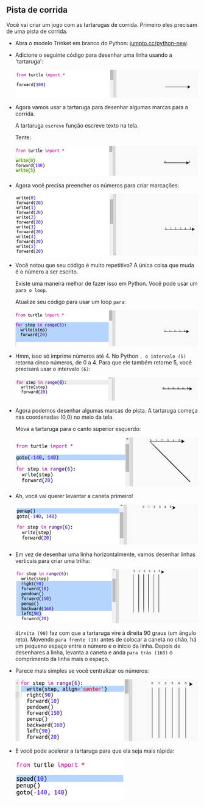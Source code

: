 ## Pista de corrida

Você vai criar um jogo com as tartarugas de corrida. Primeiro eles precisam de uma pista de corrida.

+ Abra o modelo Trinket em branco do Python: <a href="http://jumpto.cc/python-new" target="_blank">jumpto.cc/python-new</a>.

+ Adicione o seguinte código para desenhar uma linha usando a 'tartaruga':
    
    ![captura de tela](images/race-forward.png)

+ Agora vamos usar a tartaruga para desenhar algumas marcas para a corrida.
    
    A tartaruga `escreve` função escreve texto na tela.
    
    Tente:
    
    ![captura de tela](images/race-markings1.png)

+ Agora você precisa preencher os números para criar marcações:
    
    ![captura de tela](images/race-markings2.png)

+ Você notou que seu código é muito repetitivo? A única coisa que muda é o número a ser escrito.
    
    Existe uma maneira melhor de fazer isso em Python. Você pode usar um `para o loop`.
    
    Atualize seu código para usar um loop `para`:
    
    ![captura de tela](images/race-for.png)

+ Hmm, isso só imprime números até 4. No Python `, o intervalo (5)` retorna cinco números, de 0 a 4. Para que ele também retorne 5, você precisará usar o intervalo `(6)`:
    
    ![captura de tela](images/race-range.png)

+ Agora podemos desenhar algumas marcas de pista. A tartaruga começa nas coordenadas (0,0) no meio da tela.
    
    Mova a tartaruga para o canto superior esquerdo:
    
    ![captura de tela](images/race-goto.png)

+ Ah, você vai querer levantar a caneta primeiro!
    
    ![captura de tela](images/race-penup.png)

+ Em vez de desenhar uma linha horizontalmente, vamos desenhar linhas verticais para criar uma trilha:
    
    ![captura de tela](images/race-lines.png)
    
    `direita (90)` faz com que a tartaruga vire à direita 90 graus (um ângulo reto). Movendo `para frente (10)` antes de colocar a caneta no chão, há um pequeno espaço entre o número e o início da linha. Depois de desenhares a linha, levanta a caneta e anda ` para trás (160) ` o comprimento da linha mais o espaço.

+ Parece mais simples se você centralizar os números:
    
    ![captura de tela](images/race-center.png)

+ E você pode acelerar a tartaruga para que ela seja mais rápida:
    
    ![captura de tela](images/race-speed.png)